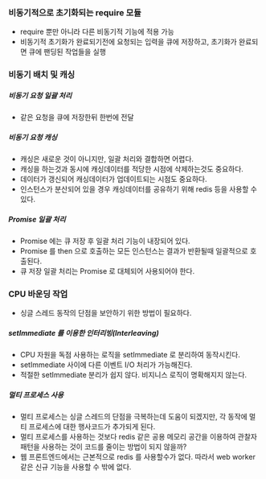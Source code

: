 ### 비동기적으로 초기화되는 require 모듈
* require 뿐만 아니라 다른 비동기적 기능에 적용 가능
* 비동기적 초기화가 완료되기전에 요청되는 입력을 큐에 저장하고, 초기화가 완료되면 큐에 팬딩된 작업들을 실행

### 비동기 배치 및 캐싱
##### 비동기 요청 일괄 처리
* 같은 요청을 큐에 저장한뒤 한번에 전달

##### 비동기 요청 캐싱
* 캐싱은 새로운 것이 아니지만, 일괄 처리와 결합하면 어렵다.
* 캐싱을 하는것과 동시에 캐싱데이터를 적당한 시점에 삭제하는것도 중요하다.
* 데이터가 갱신되어 캐싱데이터가 업데이트되는 시점도 중요하다.
* 인스턴스가 분산되어 있을 경우 캐싱데이터를 공유하기 위해 redis 등을 사용할 수 있다.

##### Promise 일괄 처리
* Promise 에는 큐 저장 후 일괄 처리 기능이 내장되어 있다.
* Promise 를 then 으로 호출하는 모든 인스턴스는 결과가 반환될때 일괄적으로 호출된다.
* 큐 저장 일괄 처리는 Promise 로 대체되어 사용되어야 한다.

### CPU 바운딩 작업 
* 싱글 스레드 동작의 단점을 보안하기 위한 방법이 필요하다.

##### setImmediate 를 이용한 인터리빙(Interleaving)
* CPU 자원을 독점 사용하는 로직을 setImmediate 로 분리하여 동작시킨다.
* setImmediate 사이에 다른 이벤트 I/O 처리가 가능해진다.
* 적절한 setImmediate 분리가 쉽지 않다. 비지니스 로직이 명확해지지 않는다.

##### 멀티 프로세스 사용
* 멀티 프로세스는 싱글 스레드의 단점을 극복하는데 도움이 되겠지만, 각 동작에 멀티 프로세스에 대한 행사코드가 추가되게 된다.
* 멀티 프로세스를 사용하는 것보다 redis 같은 공용 메모리 공간을 이용하여 관찰자 패턴을 사용하는 것이 코드를 줄이는 방법이 되지 않을까?
* 웹 프론트엔드에서는 근본적으로 redis 를 사용할수가 없다. 따라서 web worker 같은 신규 기능을 사용할 수 밖에 없다.
